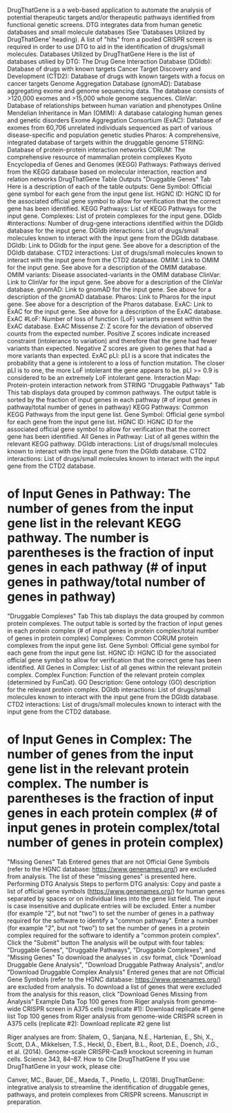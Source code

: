 DrugThatGene is a a web-based application to automate the analysis of potential therapeutic targets and/or therapeutic pathways identified from functional genetic screens. DTG integrates data from human genetic databases and small molecule databases (See 'Databases Utilized by DrugThatGene' heading). A list of "hits" from a pooled CRISPR screen is required in order to use DTG to aid in the identification of drugs/small molecules.
Databases Utilized by DrugThatGene
Here is the list of databases utilied by DTG:
The Drug Gene Interaction Database (DGIdb): Database of drugs with known targets
Cancer Target Discovery and Development (CTD2): Database of drugs with known targets with a focus on cancer targets
Genome Aggregation Database (gnomAD): Database aggregating exome and genome sequencing data. The database consists of >120,000 exomes and >15,000 whole genome sequences.
ClinVar: Database of relationships between human variation and phenotypes
Online Mendelian Inheritance in Man (OMIM): A database cataloging human genes and genetic disorders
Exome Aggregation Consortium (ExAC): Database of exomes from 60,706 unrelated individuals sequenced as part of various disease-specific and population genetic studies
Pharos: A comprehensive, integrated database of targets within the druggable genome
STRING: Database of protein-protein interaction networks
CORUM: The comprehensive resource of mammalian protein complexes
Kyoto Encyclopedia of Genes and Genomes (KEGG) Pathways: Pathways derived from the KEGG database based on molecular interaction, reaction and relation networks
DrugThatGene Table Outputs
"Druggable Genes" Tab
Here is a description of each of the table outputs:
Gene Symbol: Official gene symbol for each gene from the input gene list.
HGNC ID: HGNC ID for the associated official gene symbol to allow for verification that the correct gene has been identified.
KEGG Pathways: List of KEGG Pathways for the input gene.
Complexes: List of protein complexes for the input gene.
DGIdb #interactions: Number of drug-gene interactions identified within the DGIdb database for the input gene.
DGIdb interactions: List of drugs/small molecules known to interact with the input gene from the DGIdb database.
DGIdb: Link to DGIdb for the input gene. See above for a description of the DGIdb database.
CTD2 interactions: List of drugs/small molecules known to interact with the input gene from the CTD2 database.
OMIM: Link to OMIM for the input gene. See above for a description of the OMIM database.
OMIM variants: Disease associated-variants in the OMIM database
ClinVar: Link to ClinVar for the input gene. See above for a description of the ClinVar database.
gnomAD: Link to gnomAD for the input gene. See above for a description of the gnomAD database.
Pharos: Link to Pharos for the input gene. See above for a description of the Pharos database.
ExAC: Link to ExAC for the input gene. See above for a description of the ExAC database.
ExAC #LoF: Number of loss of function (LoF) variants present within the ExAC database.
ExAC Missense Z: Z score for the deviation of observed counts from the expected number. Positive Z scores indicate increased constraint (intolerance to variation) and therefore that the gene had fewer variants than expected. Negative Z scores are given to genes that had a more variants than expected.
ExAC pLI: pLI is a score that indicates the probability that a gene is intolerent to a loss of function mutation. The closer pLI is to one, the more LoF intolerant the gene appears to be. pLI >= 0.9 is considered to be an extremely LoF intolerant gene.
Interaction Map: Protein-protein interaction network from STRING
"Druggable Pathways" Tab
This tab displays data grouped by common pathways. The output table is sorted by the fraction of input genes in each pathway (# of input genes in pathway/total number of genes in pathway)
KEGG Pathways: Common KEGG Pathways from the input gene list.
Gene Symbol: Official gene symbol for each gene from the input gene list.
HGNC ID: HGNC ID for the associated official gene symbol to allow for verification that the correct gene has been identified.
All Genes in Pathway: List of all genes within the relevant KEGG pathway.
DGIdb interactions: List of drugs/small molecules known to interact with the input gene from the DGIdb database.
CTD2 interactions: List of drugs/small molecules known to interact with the input gene from the CTD2 database.
# of Input Genes in Pathway: The number of genes from the input gene list in the relevant KEGG pathway. The number is parentheses is the fraction of input genes in each pathway (# of input genes in pathway/total number of genes in pathway)
"Druggable Complexes" Tab
This tab displays the data grouped by common protein complexes. The output table is sorted by the fraction of input genes in each protein complex (# of input genes in protein complex/total number of genes in protein complex)
Complexes: Common CORUM protein complexes from the input gene list.
Gene Symbol: Official gene symbol for each gene from the input gene list.
HGNC ID: HGNC ID for the associated official gene symbol to allow for verification that the correct gene has been identified.
All Genes in Complex: List of all genes within the relevant protein complex.
Complex Function: Function of the relevant protein complex (determined by FunCat).
GO Description: Gene ontology (GO) description for the relevant protein complex.
DGIdb interactions: List of drugs/small molecules known to interact with the input gene from the DGIdb database.
CTD2 interactions: List of drugs/small molecules known to interact with the input gene from the CTD2 database.
# of Input Genes in Complex: The number of genes from the input gene list in the relevant protein complex. The number is parentheses is the fraction of input genes in each protein complex (# of input genes in protein complex/total number of genes in protein complex)
"Missing Genes" Tab
Entered genes that are not Official Gene Symbols (refer to the HGNC database: https://www.genenames.org/) are excluded from analysis. The list of these "missing genes" is presented here.
Performing DTG Analysis
Steps to perform DTG analysis:
Copy and paste a list of official gene symbols (https://www.genenames.org/) for human genes separated by spaces or on individual lines into the gene list field. The input is case insensitive and duplicate entries will be excluded.
Enter a number (for example "2", but not "two") to set the number of genes in a pathway required for the software to identify a "common pathway".
Enter a number (for example "2", but not "two") to set the number of genes in a protein complex required for the software to identify a "common protein complex".
Click the "Submit" button
The analysis will be output with four tables: "Druggable Genes", "Druggable Pathways", "Druggable Complexes", and "Missing Genes"
To download the analyses in .csv format, click "Download Druggable Gene Analysis", "Download Druggable Pathway Analysis", and/or "Download Druggable Complex Analysis"
Entered genes that are not Official Gene Symbols (refer to the HGNC database: https://www.genenames.org/) are excluded from analysis. To download a list of genes that were excluded from the analysis for this reason, click "Download Genes Missing from Analysis"
Example Data
Top 100 genes from Riger analysis from genome-wide CRISPR screen in A375 cells (replicate #1):  Download replicate #1 gene list
Top 100 genes from Riger analysis from genome-wide CRISPR screen in A375 cells (replicate #2):  Download replicate #2 gene list

Riger analyses are from: Shalem, O., Sanjana, N.E., Hartenian, E., Shi, X., Scott, D.A., Mikkelsen, T.S., Heckl, D., Ebert, B.L., Root, D.E., Doench, J.G., et al. (2014). Genome-scale CRISPR-Cas9 knockout screening in human cells. Science 343, 84–87.
How to Cite DrugThatGene
If you use DrugThatGene in your work, please cite:

Canver, MC., Bauer, DE., Maeda, T., Pinello, L. (2018). DrugThatGene: integrative analysis to streamline the identification of druggable genes, pathways, and protein complexes from CRISPR screens. Manuscript in preparation.
